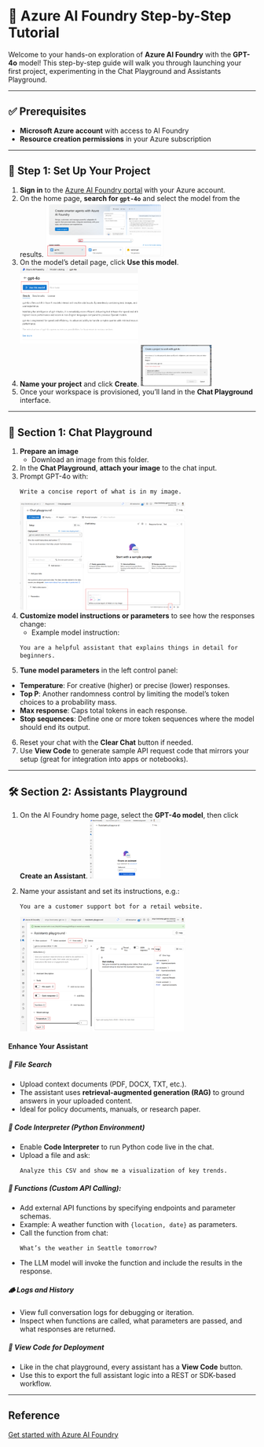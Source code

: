 # 🧠 Azure AI Foundry Step-by-Step Tutorial

Welcome to your hands-on exploration of **Azure AI Foundry** with the **GPT-4o** model! This step-by-step guide will walk you through launching your first project, experimenting in the Chat Playground and  Assistants Playground.

---

## ✅ Prerequisites

- **Microsoft Azure account** with access to AI Foundry
- **Resource creation permissions** in your Azure subscription


---

## 🚀 Step 1: Set Up Your Project

1. **Sign in** to the [Azure AI Foundry portal](https://ai.azure.com/foundry) with your Azure account.
2. On the home page, **search for `gpt-4o`** and select the model from the results.
   <img src="images/af1.png"  width="50%"/>
3. On the model’s detail page, click **Use this model**.
   <img src="images/af2.png"  width="50%"/>
4. **Name your project** and click **Create**.
   <img src="images/af3.png"  width="30%"/>
5. Once your workspace is provisioned, you’ll land in the **Chat Playground** interface.

---

## 💬 Section 1: Chat Playground



1. **Prepare an image**
   - Download an image from this folder.
2. In the **Chat Playground**, **attach your image** to the chat input.
3. Prompt GPT-4o with:
    ```
    Write a concise report of what is in my image.
    ```
   <img src="images/af4.png"  width="70%"/>
4. **Customize model instructions or parameters** to see how the responses change:
    - Example model instruction:
    ```
    You are a helpful assistant that explains things in detail for beginners.
    ```
5. **Tune model parameters** in the left control panel:
- **Temperature**: For creative (higher) or precise (lower) responses.
- **Top P**: Another randomness control by limiting the model’s token choices to a probability mass.
- **Max response**: Caps total tokens in each response.
- **Stop sequences**: Define one or more token sequences where the model should end its output.
6. Reset your chat with the **Clear Chat** button if needed.
7. Use **View Code** to generate sample API request code that mirrors your setup (great for integration into apps or notebooks).

---

## 🛠️ Section 2: Assistants Playground


1. On the AI Foundry home page, select the **GPT-4o model**, then click **Create an Assistant**.
   <img src="images/af5.png"  width="30%"/>
2. Name your assistant and set its instructions, e.g.:
    ```
    You are a customer support bot for a retail website.
    ```

   <img src="images/af6.png"  width="70%"/>
#### Enhance Your Assistant

##### 🔎 File Search

- Upload context documents (PDF, DOCX, TXT, etc.).
- The assistant uses **retrieval-augmented generation (RAG)** to ground answers in your uploaded content.
- Ideal for policy documents, manuals, or research paper.


##### 🧠 Code Interpreter (Python Environment)

- Enable **Code Interpreter** to run Python code live in the chat.
- Upload a file and ask:
  ```
  Analyze this CSV and show me a visualization of key trends.
  ```

#####  🧩 Functions (Custom API Calling):
- Add external API functions by specifying endpoints and parameter schemas.
- Example: A weather function with `{location, date}` as parameters.
- Call the function from chat:  
  ```
  What’s the weather in Seattle tomorrow?
  ```
- The LLM model will invoke the function and include the results in the response.

##### 🪵 Logs and History
- View full conversation logs for debugging or iteration.
- Inspect when functions are called, what parameters are passed, and what responses are returned.

##### 🧬 View Code for Deployment
- Like in the chat playground, every assistant has a **View Code** button.
- Use this to export the full assistant logic into a REST or SDK-based workflow.

---

## Reference
[Get started with Azure AI Foundry](https://learn.microsoft.com/en-us/azure/ai-foundry/quickstarts/get-started-code?tabs=azure-ai-foundry&pivots=fdp-project)
